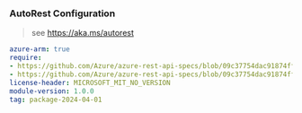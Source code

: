 ### AutoRest Configuration

> see https://aka.ms/autorest

``` yaml
azure-arm: true
require:
- https://github.com/Azure/azure-rest-api-specs/blob/09c37754dac91874ff689ed1e60effb4268c8669/specification/sphere/resource-manager/readme.md
- https://github.com/Azure/azure-rest-api-specs/blob/09c37754dac91874ff689ed1e60effb4268c8669/specification/sphere/resource-manager/readme.go.md
license-header: MICROSOFT_MIT_NO_VERSION
module-version: 1.0.0
tag: package-2024-04-01
```
